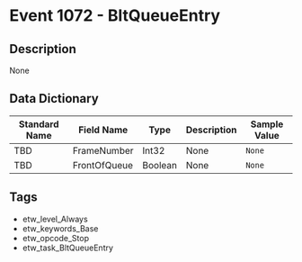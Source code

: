 # Event 1072 - BltQueueEntry

## Description
None

## Data Dictionary
|Standard Name|Field Name|Type|Description|Sample Value|
|---|---|---|---|---|
|TBD|FrameNumber|Int32|None|`None`|
|TBD|FrontOfQueue|Boolean|None|`None`|

## Tags
* etw_level_Always
* etw_keywords_Base
* etw_opcode_Stop
* etw_task_BltQueueEntry